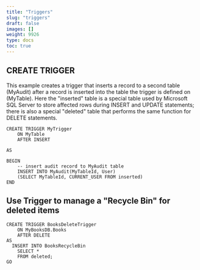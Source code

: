 ```yaml
---
title: "Triggers"
slug: "triggers"
draft: false
images: []
weight: 9926
type: docs
toc: true
---
```


## CREATE TRIGGER
This example creates a trigger that inserts a record to a second table (MyAudit) after a record is inserted into the table the trigger is defined on (MyTable). Here the "inserted" table is a special table used by Microsoft SQL Server to store affected rows during INSERT and UPDATE statements; there is also a special "deleted" table that performs the same function for DELETE statements.
 
    CREATE TRIGGER MyTrigger
        ON MyTable
        AFTER INSERT
    
    AS
    
    BEGIN
        -- insert audit record to MyAudit table
        INSERT INTO MyAudit(MyTableId, User)
        (SELECT MyTableId, CURRENT_USER FROM inserted)
    END

## Use Trigger to manage a "Recycle Bin" for deleted items
    CREATE TRIGGER BooksDeleteTrigger
        ON MyBooksDB.Books
        AFTER DELETE
    AS
      INSERT INTO BooksRecycleBin
        SELECT *
        FROM deleted;
    GO

